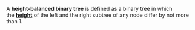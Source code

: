 A **height-balanced binary tree** is defined as a binary tree in which the [**height**](https://www.geeksforgeeks.org/program-to-calculate-height-and-depth-of-a-node-in-a-binary-tree/) of the left and the right subtree of any node differ by not more than 1.

